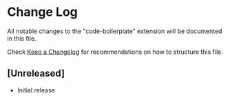 # Change Log

All notable changes to the "code-boilerplate" extension will be documented in this file.

Check [Keep a Changelog](http://keepachangelog.com/) for recommendations on how to structure this file.

## [Unreleased]

-   Initial release
